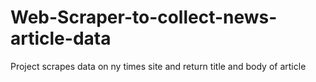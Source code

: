 # Web-Scraper-to-collect-news-article-data
Project scrapes data on ny times site and return title and body of article

